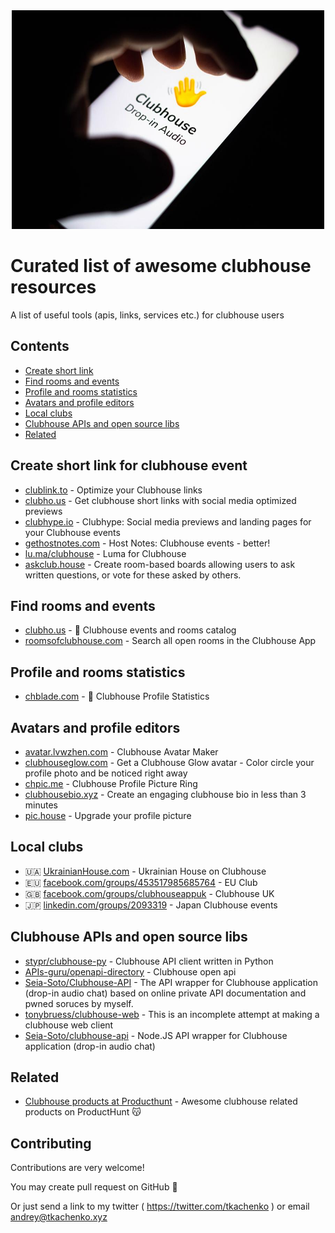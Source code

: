 <div align="center">
	<img width="500" height="350" src="clubhouse.jpg" alt="Awesome clubhouse list">
	<br>
</div>

# Curated list of awesome clubhouse resources 
A list of useful tools (apis, links, services etc.) for clubhouse users

## Contents

- [Create short link](#create-short-link-for-clubhouse-event)
- [Find rooms and events](#find-rooms-and-events)
- [Profile and rooms statistics](#profile-and-rooms-statistics)
- [Avatars and profile editors](#avatars-and-profile-editors)
- [Local clubs](#local-clubs)
- [Clubhouse APIs and open source libs](#clubhouse-apis-and-open-source-libs)
- [Related](#related)


## Create short link for clubhouse event

- [clublink.to](https://clublink.to/) - Optimize your Clubhouse links
- [clubho.us](https://clubho.us/) -  Get clubhouse short links with social media optimized previews
- [clubhype.io](https://clubhype.io/) - Clubhype: Social media previews and landing pages for your Clubhouse events
- [gethostnotes.com](https://gethostnotes.com/) - Host Notes: Clubhouse events - better!
- [lu.ma/clubhouse](https://lu.ma/clubhouse) - Luma for Clubhouse
- [askclub.house](https://askclub.house/en) - Create room-based boards allowing users to ask written questions, or vote for these asked by others.

## Find rooms and events 

- [clubho.us](https://clubho.us/) - 👋 Clubhouse events and rooms catalog
- [roomsofclubhouse.com](https://roomsofclubhouse.com/) - Search all open rooms in the Clubhouse App

## Profile and rooms statistics

- [chblade.com](https://chblade.com/) - 👋 Clubhouse Profile Statistics

## Avatars and profile editors

- [avatar.lvwzhen.com](https://avatar.lvwzhen.com/) - Clubhouse Avatar Maker
- [clubhouseglow.com](https://www.clubhouseglow.com/) - Get a Clubhouse Glow avatar - Color circle your profile photo and be noticed right away
- [chpic.me](https://chpic.me/) - Clubhouse Profile Picture Ring
- [clubhousebio.xyz](https://clubhousebio.xyz/) - Create an engaging clubhouse bio in less than 3 minutes
- [pic.house](https://pic.house/) - Upgrade your profile picture

## Local clubs

- 🇺🇦 [UkrainianHouse.com](https://ukrainianhouse.com) - Ukrainian House on Clubhouse
- 🇪🇺 [facebook.com/groups/453517985685764](https://www.facebook.com/groups/453517985685764) - EU Club
- 🇬🇧 [facebook.com/groups/clubhouseappuk](https://www.facebook.com/groups/clubhouseappuk/) - Clubhouse UK
- 🇯🇵 [linkedin.com/groups/2093319](https://www.linkedin.com/groups/2093319/) - Japan Clubhouse events



## Clubhouse APIs and open source libs 

- [stypr/clubhouse-py](https://github.com/stypr/clubhouse-py) - Clubhouse API client written in Python
- [APIs-guru/openapi-directory](https://github.com/APIs-guru/openapi-directory/tree/master/APIs/clubhouseapi.com/1) - Clubhouse open api
- [Seia-Soto/Clubhouse-API](https://github.com/Seia-Soto/clubhouse-api) - The API wrapper for Clubhouse application (drop-in audio chat) based on online private API documentation and pwned soruces by myself.
- [tonybruess/clubhouse-web](https://github.com/tonybruess/clubhouse-web) - This is an incomplete attempt at making a clubhouse web client
- [Seia-Soto/clubhouse-api](https://github.com/Seia-Soto/clubhouse-api) - Node.JS API wrapper for Clubhouse application (drop-in audio chat) 


## Related

- [Clubhouse products at Producthunt](https://www.producthunt.com/search?q=clubhouse&postedDate=90%3Adays) -  Awesome clubhouse related products on ProductHunt 😽


## Contributing

Contributions are very welcome!

You may create pull request on GitHub 🤖 

Or just send a link to my twitter ( https://twitter.com/tkachenko ) or email andrey@tkachenko.xyz 
